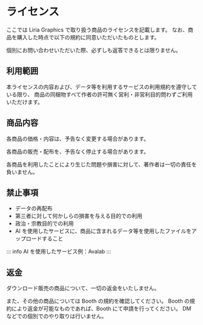 # ライセンス

ここでは Liria Graphics で取り扱う商品のライセンスを記載します。
なお、商品を購入した時点で以下の規約に同意いただいたものとします。

個別にお問い合わせいただいた際、必ずしも返答できるとは限りません。

## 利用範囲

本ライセンスの内容および、データ等を利用するサービスの利用規約を遵守している限り、
商品の同梱物すべて作者の許可無く営利・非営利目的問わずご利用いただけます。

## 商品内容

各商品の価格・内容は、予告なく変更する場合があります。

各商品の販売・配布を、予告なく停止する場合があります。

各商品を利用したことにより生じた問題や損害に対して、著作者は一切の責任を負いません。

## 禁止事項

- データの再配布
- 第三者に対して何かしらの損害を与える目的での利用
- 政治・宗教目的での利用
- AI を使用したサービスに、商品に含まれるデータ等を使用したファイルをアップロードすること

::: info
AI を使用したサービス例：Avalab
:::

## 返金

ダウンロード販売の商品について、一切の返金をいたしません。

また、その他の商品については Booth の規約を確認してください。
Booth の規約により返金が可能なものであれば、Booth にて申請を行ってください。
DM などでの個別でのやり取りは行いません。
